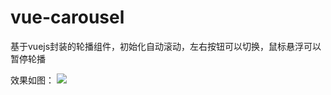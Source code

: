 # vue-carousel
基于vuejs封装的轮播组件，初始化自动滚动，左右按钮可以切换，鼠标悬浮可以暂停轮播


效果如图：
![](https://github.com/wanlixi/vue-carousel/blob/master/other-case-carousel.gif)
